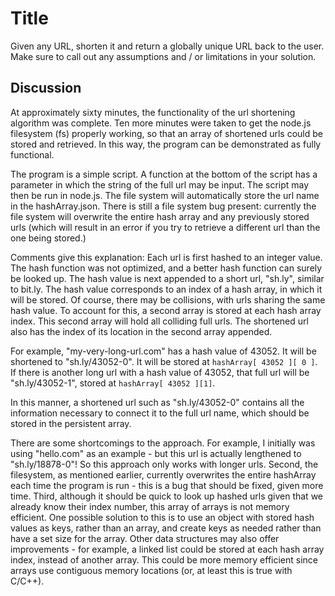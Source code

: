 # Title
Given any URL, shorten it and return a globally unique URL back to the user. Make sure to call out any assumptions and / or limitations in your solution.

## Discussion
At approximately sixty minutes, the functionality of the url shortening algorithm was complete. Ten more minutes were taken to get the node.js filesystem (fs) properly working, so that an array of shortened urls could be stored and retrieved. In this way, the program can be demonstrated as fully functional.

The program is a simple script. A function at the bottom of the script has a parameter in which the string of the full url may be input. The script may then be run in node.js. The file system will automatically store the url name in the hashArray.json. There is still a file system bug present: currently the file system will overwrite the entire hash array and any previously stored urls (which will result in an error if you try to retrieve a different url than the one being stored.)

Comments give this explanation: Each url is first hashed to an integer value. The hash function was not optimized, and a better hash function can surely be looked up. The hash value is next appended to a short url, "sh.ly", similar to bit.ly. The hash value corresponds to an index of a hash array, in which it will be stored. Of course, there may be collisions, with urls sharing the same hash value. To account for this, a second array is stored at each hash array index. This second array will hold all colliding full urls. The shortened url also has the index of its location in the second array appended. 

For example, "my-very-long-url.com" has a hash value of 43052. It will be shortened to "sh.ly/43052-0". It will be stored at `hashArray[ 43052 ][ 0 ]`. If there is another long url with a hash value of 43052, that full url will be "sh.ly/43052-1", stored at `hashArray[ 43052 ][1]`.

In this manner, a shortened url such as "sh.ly/43052-0" contains all the information necessary to connect it to the full url name, which should be stored in the persistent array.

There are some shortcomings to the approach. For example, I initially was using "hello.com" as an example - but this url is actually lengthened to "sh.ly/18878-0"! So this approach only works with longer urls. Second, the filesystem, as mentioned earlier, currently overwrites the entire hashArray each time the program is run - this is a bug that should be fixed, given more time. Third, although it should be quick to look up hashed urls given that we already know their index number, this array of arrays is not memory efficient. One possible solution to this is to use an object with stored hash values as keys, rather than an array, and create keys as needed rather than have a set size for the array. Other data structures may also offer improvements - for example, a linked list could be stored at each hash array index, instead of another array. This could be more memory efficient since arrays use contiguous memory locations (or, at least this is true with C/C++).

